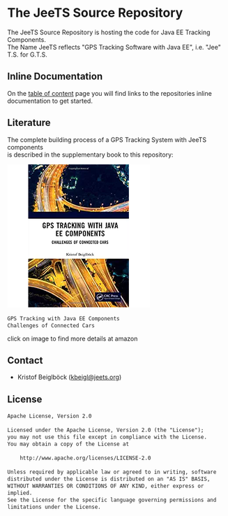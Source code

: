 The JeeTS Source Repository
===========================

The JeeTS Source Repository is hosting the code for Java EE Tracking Components.  
The Name JeeTS reflects "GPS Tracking Software with Java EE", i.e. "Jee" T.S. for G.T.S.   


## Inline Documentation

On the [table of content](jeets-docs/jeets-toc.adoc) page you will find 
links to the repositories inline documentation to get started.


## Literature

The complete building process of a GPS Tracking System with JeeTS components  
is described in the supplementary book to this repository:

[![JeeTS-Book](JeeTS-Book.jpg)](https://www.amazon.com/GPS-Tracking-Java-Components-Challenges/dp/1138313823)


    GPS Tracking with Java EE Components
    Challenges of Connected Cars

click on image to find more details at amazon


## Contact

- Kristof Beiglböck ([kbeigl@jeets.org](mailto:kbeigl@jeets))

## License

    Apache License, Version 2.0

    Licensed under the Apache License, Version 2.0 (the "License");
    you may not use this file except in compliance with the License.
    You may obtain a copy of the License at

        http://www.apache.org/licenses/LICENSE-2.0

    Unless required by applicable law or agreed to in writing, software
    distributed under the License is distributed on an "AS IS" BASIS,
    WITHOUT WARRANTIES OR CONDITIONS OF ANY KIND, either express or implied.
    See the License for the specific language governing permissions and
    limitations under the License.

